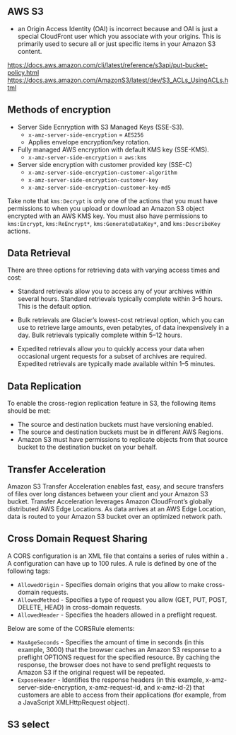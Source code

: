 ## AWS S3

- an Origin Access Identity (OAI) is incorrect because and OAI is just a special CloudFront user which you associate with your origins. This is primarily used to secure all or just specific items in your Amazon S3 content.

https://docs.aws.amazon.com/cli/latest/reference/s3api/put-bucket-policy.html
https://docs.aws.amazon.com/AmazonS3/latest/dev/S3_ACLs_UsingACLs.html

## Methods of encryption

- Server Side Ecnryption with S3 Managed Keys (SSE-S3).
  - `x-amz-server-side-encryption` = `AES256`
  - Applies envelope encryption/key rotation.
- Fully managed AWS encryption with default KMS key (SSE-KMS).
  - `x-amz-server-side-encryption` = `aws:kms`
- Server side encryption with customer provided key (SSE-C)
  - `x-amz-server-side-encryption-customer-algorithm`
  - `x-amz-server-side-encryption-customer-key`
  - `x-amz-server-side-encryption-customer-key-md5`

Take note that `kms:Decrypt` is only one of the actions that you must have permissions to when you upload or download an Amazon S3 object encrypted with an AWS KMS key. You must also have permissions to `kms:Encrypt`, `kms:ReEncrypt*`, `kms:GenerateDataKey*`, and `kms:DescribeKey` actions.

## Data Retrieval

There are three options for retrieving data with varying access times and cost:

- Standard retrievals allow you to access any of your archives within several hours. Standard retrievals typically complete within 3–5 hours. This is the default option.

- Bulk retrievals are Glacier’s lowest-cost retrieval option, which you can use to retrieve large amounts, even petabytes, of data inexpensively in a day. Bulk retrievals typically complete within 5–12 hours.

- Expedited retrievals allow you to quickly access your data when occasional urgent requests for a subset of archives are required. Expedited retrievals are typically made available within 1–5 minutes.

## Data Replication

To enable the cross-region replication feature in S3, the following items should be met:

- The source and destination buckets must have versioning enabled.
- The source and destination buckets must be in different AWS Regions.
- Amazon S3 must have permissions to replicate objects from that source bucket to the destination bucket on your behalf.

## Transfer Acceleration

Amazon S3 Transfer Acceleration enables fast, easy, and secure transfers of files over long distances between your client and your Amazon S3 bucket. Transfer Acceleration leverages Amazon CloudFront’s globally distributed AWS Edge Locations. As data arrives at an AWS Edge Location, data is routed to your Amazon S3 bucket over an optimized network path. 

## Cross Domain Request Sharing

A CORS configuration is an XML file that contains a series of rules within a <CORSRule>. A configuration can have up to 100 rules. A rule is defined by one of the following tags:

- `AllowedOrigin` - Specifies domain origins that you allow to make cross-domain requests.
- `AllowedMethod` - Specifies a type of request you allow (GET, PUT, POST, DELETE, HEAD) in cross-domain requests.
- `AllowedHeader` - Specifies the headers allowed in a preflight request.

Below are some of the CORSRule elements: 
- `MaxAgeSeconds`  - Specifies the amount of time in seconds (in this example, 3000) that the browser caches an Amazon S3 response to a preflight OPTIONS request for the specified resource. By caching the response, the browser does not have to send preflight requests to Amazon S3 if the original request will be repeated.
- `ExposeHeader`  - Identifies the response headers (in this example, x-amz-server-side-encryption, x-amz-request-id, and x-amz-id-2) that customers are able to access from their applications (for example, from a JavaScript XMLHttpRequest object).

## S3 select

